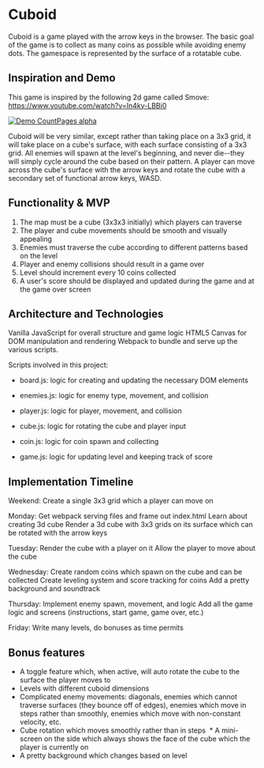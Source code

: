 # Cuboid

  Cuboid is a game played with the arrow keys in the browser. The basic goal of the game is to collect as many coins as possible while avoiding enemy dots. The gamespace is represented by the surface of a rotatable cube. 
  
## Inspiration and Demo
  This game is inspired by the following 2d game called Smove:
  https://www.youtube.com/watch?v=In4ky-LBBi0
  
[![Demo CountPages alpha](https://j.gifs.com/Q0JgXM.gif)](https://www.youtube.com/watch?v=In4ky-LBBi0)

  Cuboid will be very similar, except rather than taking place on a 3x3 grid, it will take place on a cube's surface, with each surface consisting of a 3x3 grid. All enemies will spawn at the level's beginning, and never die--they will simply cycle around the cube based on their pattern.  A player can move across the cube's surface with the arrow keys and rotate the cube with a secondary set of functional arrow keys, WASD. 
  
## Functionality & MVP

  1. The map must be a cube (3x3x3 initially) which players can traverse
  2. The player and cube movements should be smooth and visually appealing
  3. Enemies must traverse the cube according to different patterns based on the level
  4. Player and enemy collisions should result in a game over
  4. Level should increment every 10 coins collected
  5. A user's score should be displayed and updated during the game and at the game over screen
  

## Architecture and Technologies

  Vanilla JavaScript for overall structure and game logic
  HTML5 Canvas for DOM manipulation and rendering
  Webpack to bundle and serve up the various scripts.
  
Scripts involved in this project:

  * board.js: logic for creating and updating the necessary DOM elements

  * enemies.js: logic for enemy type, movement, and collision

  * player.js: logic for player, movement, and collision

  * cube.js: logic for rotating the cube and player input

  * coin.js: logic for coin spawn and collecting

  * game.js: logic for updating level and keeping track of score

## Implementation Timeline

Weekend:
 Create a single 3x3 grid which a player can move on
 
Monday: 
  Get webpack serving files and frame out index.html
  Learn about creating 3d cube
  Render a 3d cube with 3x3 grids on its surface which can be rotated with the arrow keys
  
Tuesday:
  Render the cube with a player on it
  Allow the player to move about the cube
  
Wednesday:
  Create random coins which spawn on the cube and can be collected
  Create leveling system and score tracking for coins
  Add a pretty background and soundtrack
  
Thursday:
  Implement enemy spawn, movement, and logic
  Add all the game logic and screens (instructions, start game, game over, etc.)
  
Friday:
  Write many levels, do bonuses as time permits
  
## Bonus features
  * A toggle feature which, when active, will auto rotate the cube to the surface the player moves to
  * Levels with different cuboid dimensions
  * Complicated enemy movements: diagonals, enemies which cannot traverse surfaces (they bounce off of edges), enemies which move in steps rather than smoothly, enemies which move with non-constant velocity, etc.
  * Cube rotation which moves smoothly rather than in steps
  * A mini-screen on the side which always shows the face of the cube which the player is currently on
  * A pretty background which changes based on level

